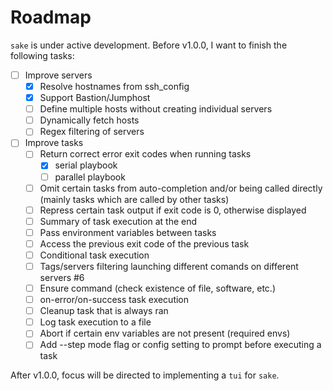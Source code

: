 # Roadmap

`sake` is under active development. Before v1.0.0, I want to finish the following tasks:

- [ ] Improve servers
  - [x] Resolve hostnames from ssh_config
  - [x] Support Bastion/Jumphost
  - [ ] Define multiple hosts without creating individual servers
  - [ ] Dynamically fetch hosts
  - [ ] Regex filtering of servers

- [ ] Improve tasks
  - [ ] Return correct error exit codes when running tasks
    - [x] serial playbook
    - [ ] parallel playbook
  - [ ] Omit certain tasks from auto-completion and/or being called directly (mainly tasks which are called by other tasks)
  - [ ] Repress certain task output if exit code is 0, otherwise displayed
  - [ ] Summary of task execution at the end
  - [ ] Pass environment variables between tasks
  - [ ] Access the previous exit code of the previous task
  - [ ] Conditional task execution
  - [ ] Tags/servers filtering launching different comands on different servers #6
  - [ ] Ensure command (check existence of file, software, etc.)
  - [ ] on-error/on-success task execution
  - [ ] Cleanup task that is always ran
  - [ ] Log task execution to a file
  - [ ] Abort if certain env variables are not present (required envs)
  - [ ] Add --step mode flag or config setting to prompt before executing a task

After v1.0.0, focus will be directed to implementing a `tui` for `sake`.
